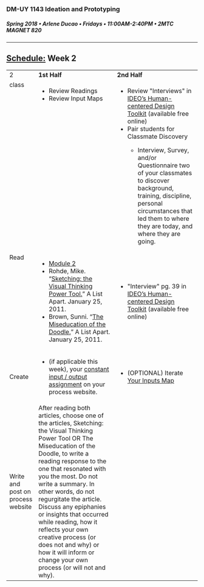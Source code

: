 ### DM-UY 1143 Ideation and Prototyping
##### Spring 2018 • Arlene Ducao • Fridays • 11:00AM-2:40PM • 2MTC MAGNET 820

---
## [Schedule:](schedule.md) Week 2


<table>
<tr>
  <td valign="top">2</td>
  <td valign="top" width="48%"><strong>1st Half</strong></td>
  <td valign="top" width="48%"><strong>2nd Half<strong></td>
</tr>
<!--class-->
<tr>
<td valign="top">class</td>

<td valign="top">
<ul>
<li>Review Readings</li>
<li>Review Input Maps</li>
</ul>
</td>
<td valign="top" width="48%">
<ul>
<li>Review "Interviews" in <a href="http://www.designkit.org/resources/1">IDEO’s Human-centered Design Toolkit</a> (available free online)</li>
<li>Pair students for Classmate Discovery</li>
  <ul>
  <li>Interview, Survey, and/or Questionnaire two of your classmates to discover background, training, discipline, personal circumstances that led them to where they are today, and where they are going.</li>
  </ul>
</ul>

  <ul>

  </ul>
</td>
 
</tr>

<!-- read -->
<tr>
  <td valign="top">Read</td>
  <td>
  <ul>
  <li><a href="http://teaching.polishedsolid.com/ip/mod2/content/index.html" target="_blank">Module 2</a></li>
  <li>Rohde, Mike. “<a href="http://www.alistapart.com/articles/sketching-the-visual-thinking-power-tool/">Sketching: the Visual Thinking Power Tool.</a>” A List Apart. January 25, 2011. </li>
<li>Brown, Sunni. “<a href="http://www.alistapart.com/articles/the-miseducation-of-the-doodle/" target="_blank">The Miseducation of the Doodle.</a>” A List Apart. January 25, 2011. </li>
</ul>
</td>
<td>
  <ul>
<li>"Interview" pg. 39 in <a href="http://www.designkit.org/resources/1">IDEO’s Human-centered Design Toolkit</a> (available free online)</li>
</ul>
</td> 
</tr>


<!-- create -->
<tr>
<td>Create</td>
<td>
<ul>
<li>(if applicable this week), your <a href="">constant input / output assignment</a> on your process website.</li>
</ul>
</td>
<td>
<ul>
<li>(OPTIONAL) Iterate <a href="input_map.md">Your Inputs Map</a></li>
</ul>
</td>
</tr>

<!-- write -->
<tr>
<td>Write and post on process website</td>
<td>After reading both articles, choose one of the articles, Sketching: the Visual Thinking Power Tool OR The Miseducation of the Doodle, to write a reading response to the one that resonated with you the most. Do not write a summary. In other words, do not regurgitate the article. Discuss any epiphanies or insights that occurred while reading, how it reflects your own creative process (or does not and why) or how it will inform or change your own process (or will not and why).</td>
<td></td>
</tr>
</table>



